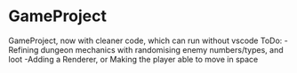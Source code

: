 # GameProject
GameProject, now with cleaner code, which can run without vscode
ToDo:
-Refining dungeon mechanics with randomising enemy numbers/types, and loot
-Adding a Renderer, or Making the player able to move in space
